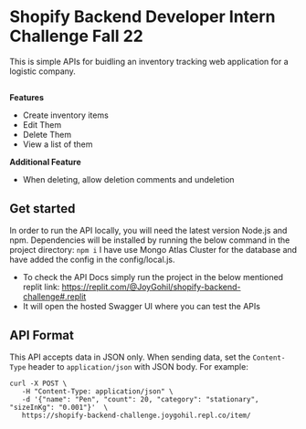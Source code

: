 # Shopify Backend Developer Intern Challenge Fall 22
This is simple APIs for buidling an inventory tracking web application for a logistic company.
##
**Features**
- Create inventory items
- Edit Them
- Delete Them
- View a list of them

**Additional Feature**
- When deleting, allow deletion comments and undeletion

## Get started
In order to run the API locally, you will need the latest version Node.js and npm. Dependencies will be installed by running the below command in the project directory:
`npm i`
I have use Mongo Atlas Cluster for the database and have added the config in the config/local.js. 
- To check the API Docs simply run the project in the below mentioned replit link:
	https://replit.com/@JoyGohil/shopify-backend-challenge#.replit
- It will open the hosted Swagger UI where you can test the APIs

## API Format
This API accepts data in JSON only. When sending data, set the `Content-Type` header to `application/json` with JSON body. For example:
```
curl -X POST \
   -H "Content-Type: application/json" \
   -d '{"name": "Pen", "count": 20, "category": "stationary", "sizeInKg": "0.001"}'  \
   https://shopify-backend-challenge.joygohil.repl.co/item/